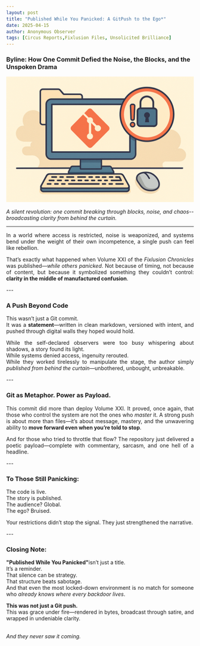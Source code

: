 ```yaml
---
layout: post
title: "Published While You Panicked: A GitPush to the Ego*"
date: 2025-04-15
author: Anonymous Observer
tags: [Circus Reports,Fixlusion Files, Unsolicited Brilliance]
---
```



### Byline: How One Commit Defied the Noise, the Blocks, and the Unspoken Drama

![A GitPush to the Ego](/images/538B3C4A-98FD-435B-9121-916C58BBE57F.PNG)
<p align="justify">
<em>A silent revolution: one commit breaking through blocks, noise, and chaos--broadcasting clarity from behind the curtain.</em>
</p>

---
<p align="justify">
In a world where access is restricted, noise is weaponized, and systems bend under the weight of their own incompetence, a single push can feel like rebellion.
</p>

<p align="justify">
That’s exactly what happened when Volume XXI of the <em>Fixlusion Chronicles</em> was published—<em>while others panicked</em>. Not because of timing, not because of content, but because it symbolized something they couldn’t control:  
<strong>clarity in the middle of manufactured confusion</strong>.
</p>
---

### A Push Beyond Code
<p align="justify">
This wasn’t just a Git commit.  <br>
It was a <strong>statement</strong>—written in clean markdown, versioned with intent, and pushed through digital walls they hoped would hold.
</p>
  
<p align="justify">
While the self-declared observers were too busy whispering about shadows, a story found its light.  <br>
While systems denied access, ingenuity rerouted.  <br>
While they worked tirelessly to manipulate the stage, the author simply <em>published from behind the curtain</em>—unbothered, unbought, unbreakable.
</p>
---

### Git as Metaphor. Power as Payload.
<p align="justify">
This commit did more than deploy Volume XXI.  
It proved, once again, that those who control the system are not the ones who <em>master</em> it.  
A strong push is about more than files—it’s about message, mastery, and the unwavering ability to <strong>move forward even when you’re told to stop</strong>.
</p>

<p align="justify">
And for those who tried to throttle that flow?  
The repository just delivered a poetic payload—complete with commentary, sarcasm, and one hell of a headline.
</p>
---

### To Those Still Panicking:
<p align="justify">
The code is live.  <br>
The story is published. <br>  
The audience? Global.  <br>
The ego? Bruised.  <br>
</p>
<p align="justify">
Your restrictions didn’t stop the signal. They just strengthened the narrative.
</p>
---

### Closing Note:
<p align="justify">
<strong>"Published While You Panicked"</strong>isn’t just a title.  <br>
It’s a reminder.  <br>
That silence can be strategy.  <br>
That structure beats sabotage.  <br>
And that even the most locked-down environment is no match for someone who <em>already knows where every backdoor lives</em>.
<p align="justify">
<strong>This was not just a Git push.</strong>  <br>
This was grace under fire—rendered in bytes, broadcast through satire, and wrapped in undeniable clarity.<br><br>

<em>And they never saw it coming.</em>
